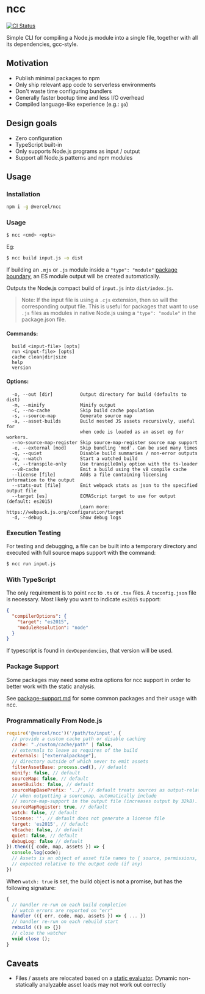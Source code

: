 # ncc

[![CI Status](https://github.com/vercel/ncc/actions/workflows/ci.yml/badge.svg)](https://github.com/vercel/ncc/actions?workflow=CI)

Simple CLI for compiling a Node.js module into a single file,
together with all its dependencies, gcc-style.

## Motivation

- Publish minimal packages to npm
- Only ship relevant app code to serverless environments
- Don't waste time configuring bundlers
- Generally faster bootup time and less I/O overhead
- Compiled language-like experience (e.g.: `go`)

## Design goals

- Zero configuration
- TypeScript built-in
- Only supports Node.js programs as input / output
- Support all Node.js patterns and npm modules

## Usage

### Installation
```bash
npm i -g @vercel/ncc
```

### Usage

```bash
$ ncc <cmd> <opts>
```
Eg:
```bash
$ ncc build input.js -o dist
```

If building an `.mjs` or `.js` module inside a `"type": "module"` [package boundary](https://nodejs.org/dist/latest-v16.x/docs/api/packages.html#packages_package_json_and_file_extensions), an ES module output will be created automatically.

Outputs the Node.js compact build of `input.js` into `dist/index.js`.

> Note: If the input file is using a `.cjs` extension, then so will the corresponding output file.
> This is useful for packages that want to use `.js` files as modules in native Node.js using
> a `"type": "module"` in the package.json file.

#### Commands:
```
  build <input-file> [opts]
  run <input-file> [opts]
  cache clean|dir|size
  help
  version
```

#### Options:
```
  -o, --out [dir]          Output directory for build (defaults to dist)
  -m, --minify             Minify output
  -C, --no-cache           Skip build cache population
  -s, --source-map         Generate source map
  -a, --asset-builds       Build nested JS assets recursively, useful for
                           when code is loaded as an asset eg for workers.
  --no-source-map-register Skip source-map-register source map support
  -e, --external [mod]     Skip bundling 'mod'. Can be used many times
  -q, --quiet              Disable build summaries / non-error outputs
  -w, --watch              Start a watched build
  -t, --transpile-only     Use transpileOnly option with the ts-loader
  --v8-cache               Emit a build using the v8 compile cache
  --license [file]         Adds a file containing licensing information to the output
  --stats-out [file]       Emit webpack stats as json to the specified output file
  --target [es]            ECMAScript target to use for output (default: es2015)
                           Learn more: https://webpack.js.org/configuration/target
  -d, --debug              Show debug logs
```

### Execution Testing

For testing and debugging, a file can be built into a temporary directory and executed with full source maps support with the command:

```bash
$ ncc run input.js
```

### With TypeScript

The only requirement is to point `ncc` to `.ts` or `.tsx` files. A `tsconfig.json`
file is necessary. Most likely you want to indicate `es2015` support:

```json
{
  "compilerOptions": {
    "target": "es2015",
    "moduleResolution": "node"
  }
}
```

If typescript is found in `devDependencies`, that version will be used.

### Package Support

Some packages may need some extra options for ncc support in order to better work with the static analysis.

See [package-support.md](package-support.md) for some common packages and their usage with ncc.

### Programmatically From Node.js

```js
require('@vercel/ncc')('/path/to/input', {
  // provide a custom cache path or disable caching
  cache: "./custom/cache/path" | false,
  // externals to leave as requires of the build
  externals: ["externalpackage"],
  // directory outside of which never to emit assets
  filterAssetBase: process.cwd(), // default
  minify: false, // default
  sourceMap: false, // default
  assetBuilds: false, // default
  sourceMapBasePrefix: '../', // default treats sources as output-relative
  // when outputting a sourcemap, automatically include
  // source-map-support in the output file (increases output by 32kB).
  sourceMapRegister: true, // default
  watch: false, // default
  license: '', // default does not generate a license file
  target: 'es2015', // default
  v8cache: false, // default
  quiet: false, // default
  debugLog: false // default
}).then(({ code, map, assets }) => {
  console.log(code);
  // Assets is an object of asset file names to { source, permissions, symlinks }
  // expected relative to the output code (if any)
})
```

When `watch: true` is set, the build object is not a promise, but has the following signature:

```js
{
  // handler re-run on each build completion
  // watch errors are reported on "err"
  handler (({ err, code, map, assets }) => { ... })
  // handler re-run on each rebuild start
  rebuild (() => {})
  // close the watcher
  void close ();
}
```

## Caveats

- Files / assets are relocated based on a [static evaluator](https://github.com/vercel/webpack-asset-relocator-loader#how-it-works). Dynamic non-statically analyzable asset loads may not work out correctly
